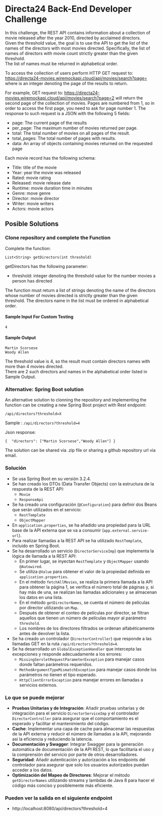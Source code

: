 # Directa24 Back-End Developer Challenge 

In this challenge, the REST API contains information about a collection of movie released after the year 2010, directed by acclaimed directors.  
Given the threshold value, the goal is to use the API to get the list of the names of the directors with most movies directed. Specifically, the list of names of directors with movie count strictly greater than the given threshold.   
The list of names must be returned in alphabetical order.  

To access the collection of users perform HTTP GET request to:
https://directa24-movies.wiremockapi.cloud/api/movies/search?page=<pageNumber>
where <pageNumber> is an integer denoting the page of the results to return.

For example, GET request to:
https://directa24-movies.wiremockapi.cloud/api/movies/search?page=2
will return the second page of the collection of movies. Pages are numbered from 1, so in order to access the first page, you need to ask for page number 1.
The response to such request is a JSON with the following 5 fields:

- page: The current page of the results  
- per_page: The maximum number of movies returned per page.  
- total: The total number of movies on all pages of the result.  
- total_pages: The total number of pages with results.  
- data: An array of objects containing movies returned on the requested page  

Each movie record has the following schema:  
- Title: title of the movie  
- Year: year the movie was released  
- Rated: movie rating  
- Released: movie release date  
- Runtime: movie duration time in minutes  
- Genre: move genre  
- Director: movie director  
- Writer: movie writers  
- Actors: movie actors  

## Posible Solutions
### Clone repository and complete the Function
  
Complete the function:

    List<String> getDirectors(int threshold)

getDirectors has the following parameter:
- threshold: integer denoting the threshold value for the number movies a person has directed

The function must return a list of strings denoting the name of the directors whose number of movies directed is strictly greater than the given threshold. 
The directors name in the list must be ordered in alphabetical order.


#### Sample Input For Custom Testing
    4  
#### Sample Output
    Martin Scorsese
    Woody Allen
    
The threshold value is 4, so the result must contain directors names with more than 4 movies directed.   
There are 2 such directors and names in the alphabetical order listed in Sample Output.

### Alternative: Spring Boot solution

An alternative solution to clonning the repository and implementing the function can be creating a new Spring Boot project with Rest endpoint:       
```
/api/directors?threshold=X
```

Sample : `/api/directors?threshold=4`

Json response:
```
{  "directors": ["Martin Scorsese","Woody Allen"] }
```

The solution can be shared via .zip file or sharing a github repository url via email. 



### Solución
* Se usa Spring Boot en su versión 3.2.4.
* Se han creado los DTOs (Data Transfer Objects) con la estructura de la respuesta de la REST API:
    - `Movie`
    - `ResponseApi`
* Se ha creado una configuración (`@Configuration`) para definir dos Beans que serán utilizados en el servicio:
    - `RestTemplate`
    - `ObjectMapper`
* En `application.properties`, se ha añadido una propiedad para la URL base de la API externa que se va a consumir (`app.external.service-url`).
* Para realizar llamadas a la REST API se ha utilizado `RestTemplate`, incluido en Spring Boot.
* Se ha desarrollado un servicio (`DirectorServiceImp`) que implementa la lógica de llamada a la REST API:
    - En primer lugar, se inyectan `RestTemplate` y `ObjectMapper` usando `@Autowired`.
    - Se utiliza `@Value` para obtener el valor de la propiedad definida en `application.properties`.
    - En el método `fetchAllMovies`, se realiza la primera llamada a la API para obtener la página 1, se verifica el número total de páginas y, si hay más de una, se realizan las llamadas adicionales y se almacenan los datos en una lista.
    - En el método `getDirectorNames`, se cuenta el número de películas por director utilizando un `Map`.
    - Después de obtener el conteo de películas por director, se filtran aquellos que tienen un número de películas mayor al parámetro `threshold`.
    - Los nombres de los directores filtrados se ordenan alfabéticamente antes de devolver la lista.
* Se ha creado un controlador (`DirectorController`) que responde a las llamadas GET en la ruta `/api/directors?threshold=4`.
* Se ha desarrollado un `GlobalExceptionHandler` que intercepta las excepciones y responde adecuadamente a los errores:
    - `MissingServletRequestParameterException` para manejar casos donde faltan parámetros requeridos.
    - `MethodArgumentTypeMismatchException` para manejar casos donde los parámetros no tienen el tipo esperado.
    - `HttpClientErrorException` para manejar errores en llamadas a servicios externos.

### Lo que se puede mejorar
* **Pruebas Unitarias y de Integración**: Añadir pruebas unitarias y de integración para el servicio `DirectorServiceImp` y el controlador `DirectorController` para asegurar que el comportamiento es el esperado y facilitar el mantenimiento del código.
* **Cache**: Implementar una capa de cache para almacenar las respuestas de la API externa y reducir el número de llamadas a la API, mejorando así la eficiencia y reduciendo la latencia.
* **Documentación y Swagger**: Integrar Swagger para la generación automática de documentación de la API REST, lo que facilitaría el uso y la comprensión del servicio por parte de otros desarrolladores.
* **Seguridad**: Añadir autenticación y autorización a los endpoints del controlador para asegurar que solo los usuarios autorizados puedan acceder a los datos.
* **Optimización del Mapeo de Directores**: Mejorar el método `getDirectorNames` utilizando streams y lambdas de Java 8 para hacer el código más conciso y posiblemente más eficiente.


### Pueden ver la salida en el siguiente endpoint 
* http://localhost:8080/api/directors?threshold=4  

